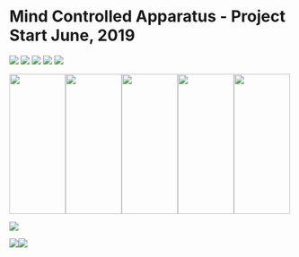 # Mind Controlled Apparatus  - Project Start June, 2019

<img src=https://github.com/RubensZimbres/Repo-2019/blob/master/Mind-Controlled-Apparatus/Pics/muse0.JPG>

<img src=https://github.com/RubensZimbres/Repo-2019/blob/master/Mind-Controlled-Apparatus/Pics/muse1.JPG>  

<img src=https://github.com/RubensZimbres/Repo-2019/blob/master/Mind-Controlled-Apparatus/Pics/muse2.JPG>  

<img src=https://github.com/RubensZimbres/Repo-2019/blob/master/Mind-Controlled-Apparatus/Pics/MRI_reconstruction.png>  

<img src=https://github.com/RubensZimbres/Repo-2019/blob/master/Mind-Controlled-Apparatus/Pics/20190610_131634.jpg>  

<img src=https://github.com/RubensZimbres/Repo-2019/blob/master/Mind-Controlled-Apparatus/Pics/Muse_Monitor/Screenshot_20190610-164617_Muse%20Monitor.jpg width="100" height="250"><img src=https://github.com/RubensZimbres/Repo-2019/blob/master/Mind-Controlled-Apparatus/Pics/Muse_Monitor/Screenshot_20190610-164542_Muse%20Monitor.jpg width="100" height="250"><img src=https://github.com/RubensZimbres/Repo-2019/blob/master/Mind-Controlled-Apparatus/Pics/Muse_Monitor/Screenshot_20190610-164515_Muse%20Monitor.jpg width="100" height="250"><img src=https://github.com/RubensZimbres/Repo-2019/blob/master/Mind-Controlled-Apparatus/Pics/Muse_Monitor/Screenshot_20190610-164341_Muse%20Monitor.jpg width="100" height="250"><img src=https://github.com/RubensZimbres/Repo-2019/blob/master/Mind-Controlled-Apparatus/Pics/Muse_Monitor/Screenshot_20190610-161054_Muse%20Monitor.jpg width="100" height="250"> 




<img src=https://github.com/RubensZimbres/Repo-2019/blob/master/Mind-Controlled-Apparatus/Pics/tensorflow.JPG>  

<img src=https://github.com/RubensZimbres/Repo-2019/blob/master/Mind-Controlled-Apparatus/Pics/car0.JPG><img src=https://github.com/RubensZimbres/Repo-2019/blob/master/Mind-Controlled-Apparatus/Pics/car1.JPG>  

